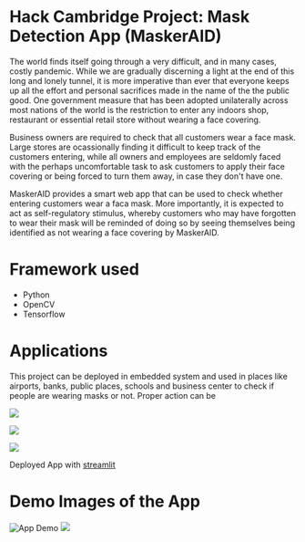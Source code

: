 # Hack Cambridge Project: Mask Detection App (MaskerAID)
The world finds itself going through a very difficult, and in many cases, costly pandemic. While we are gradually discerning a light at the end of this long and lonely tunnel, it is more imperative than ever that everyone keeps up all the effort and personal sacrifices made in the name of the the public good. One government measure that has been adopted unilaterally across most nations of the world is the restriction to enter any indoors shop, restaurant or essential retail store without wearing a face covering.

Business owners are required to check that all customers wear a face mask. Large stores are ocassionally finding it difficult to keep track of the customers entering, while all owners and employees are seldomly faced with the perhaps uncomfortable task to ask customers to apply their face covering or being forced to turn them away, in case they don't have one.

MaskerAID provides a smart web app that can be used to check whether entering customers wear a faca mask. More importantly, it is expected to act as self-regulatory stimulus, whereby customers who may have forgotten to wear their mask will be reminded of doing so by seeing themselves being identified as not wearing a face covering by MaskerAID.

# Framework used
- Python
- OpenCV
- Tensorflow

# Applications
This project can be deployed in embedded system and used in places like airports, banks, public places, schools and business center to check if people are wearing masks or not. Proper action can be 

![](detect_mask_images_output1.png)

![](detect_mask_images_output2.png)

![](detect_mask_images_output3.png)

Deployed App with [streamlit](https://www.streamlit.io/)

# Demo Images of the App
![App Demo](app_ui.png)
![](app_ui_2.png)
